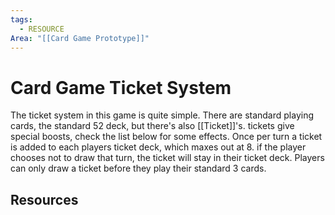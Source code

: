 ```yaml
---
tags:
  - RESOURCE
Area: "[[Card Game Prototype]]"
---
```


# Card Game Ticket System
The ticket system in this game is quite simple. There are standard playing cards, the standard 52 deck, but there's also [[Ticket]]'s. tickets give special boosts, check the list below for some effects. Once per turn a ticket is added to each players ticket deck, which maxes out at 8. if the player chooses not to draw that turn, the ticket will stay in their ticket deck.
Players can only draw a ticket before they play their standard 3 cards.



## Resources
